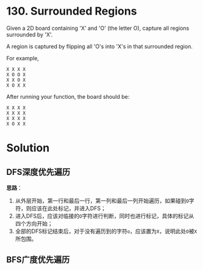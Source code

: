 # 130. Surrounded Regions

Given a 2D board containing 'X' and 'O' (the letter O), capture all regions surrounded by 'X'.

A region is captured by flipping all 'O's into 'X's in that surrounded region.

For example,

	X X X X
	X O O X
	X X O X
	X O X X

After running your function, the board should be:

	X X X X
	X X X X
	X X X X
	X O X X

# Solution

## DFS深度优先遍历

**思路**：

1. 从外层开始，第一行和最后一行，第一列和最后一列开始遍历，如果碰到`O`字符，则应该在此处标记，并进入DFS；
2. 进入DFS后，应该对临接的`O`字符进行判断，同时也进行标记，具体的标记从四个方向开始；
3. 全部的DFS标记结束后，对于没有遍历到的字符`o`，应该置为`X`，说明此处`O`被`X`所包围。

## BFS广度优先遍历